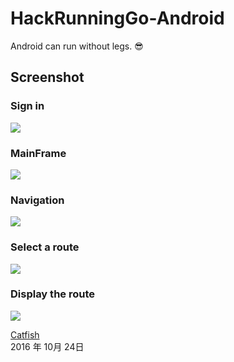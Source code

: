 # HackRunningGo-Android
Android can run without legs. :sunglasses:

## Screenshot

### Sign in
![](https://raw.githubusercontent.com/catfishlty/blog/gh-pages/images/HackRungingGo0.jpg)

### MainFrame
![](https://raw.githubusercontent.com/catfishlty/blog/gh-pages/images/HackRungingGo1.jpg)

### Navigation
![](https://raw.githubusercontent.com/catfishlty/blog/gh-pages/images/HackRungingGo2.jpg)

### Select a route
![](https://raw.githubusercontent.com/catfishlty/blog/gh-pages/images/HackRungingGo3.jpg)

### Display the route
![](https://raw.githubusercontent.com/catfishlty/blog/gh-pages/images/HackRungingGo4.jpg)

[Catfish][1]     
2016 年 10月 24日

[1]:http://www.catfish.top

